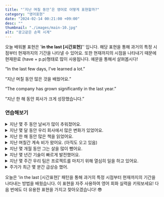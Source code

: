 ```yaml
---
title: "‘지난 며칠 동안’은 영어로 어떻게 표현할까?"
category: "영어표현"
date: "2024-02-14 00:21:00 +09:00"
desc: ""
thumbnail: "./images/main-10.jpg"
alt: "광고같은 손목 시계"
---
```


오늘 배워볼 표현은 '**in the last [시간표현]**'' 입니다. 해당 표현을 통해 과거의 특정 시점부터 현재까지의 기간을 나타낼 수 있어요. 또한 현재까지의 시점을 나타내기 때문에 현재완료 (have + p.p)형태로 많이 사용됩니다. 예문을 통해서 살펴봅시다!

“In the last few days, I've learned a lot.”

“지난 며칠 동안 많은 것을 배웠어요.”

“The company has grown significantly in the last year.”

“지난 한 해 동안 회사가 크게 성장했습니다.”

### 연습해보기

<details>
  <summary>지난 몇 주 동안 날씨가 많이 추워졌어요.</summary>
  <span>The weather has gotten much colder in the last few weeks.</span>
</details>

<details>
 <summary>지난 몇 달 동안 우리 회사에서 많은 변화가 있었어요.</summary>
  <span>There have been many changes in our company in the last few months.</span>
</details>

<details>
  <summary>지난 한 해 동안 많은 책을 읽었어요.</summary>
  <span>I've read a lot of books in the last year.</span>
</details>

<details>
  <summary>지난 며칠간 계속 비가 왔어요. (아직도 오고 있음)</summary>
  <span>It has been raining continuously in the last few days.</span>
</details>

<details>
  <summary>지난 몇 개월 동안 그는 살을 많이 뺐어요.</summary>
  <span>He has lost a lot of weight in the last few months.</span>
</details>

<details>
  <summary>지난 몇 년간 기술이 빠르게 발전했어요.</summary>
  <span>Technology has advanced rapidly in the last few years.</span>
</details>

<details>
  <summary>지난 몇 주간 우리 팀은 프로젝트를 마치기 위해 열심히 일을 하고 있어요.</summary>
  <span>Our team has been working hard to finish the project in the last few weeks.</span>
</details>

<details>
  <summary>주가가 최근 몇 분간 급상승 했어.</summary>
  <span>The stock price has soared in the last few minutes.</span>
</details>

오늘은 'in the last [시간표현]' 패턴을 통해 과거의 특정 시점부터 현재까지의 기간을 나타내는 방법을 배웠습니다. 이 표현을 자주 사용하여 영어 회화 실력을 키워보세요! 다음 번에도 더 유용한 표현을 가지고 찾아오겠습니다! 😎
